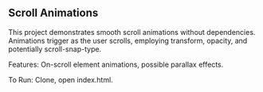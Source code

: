 ## Scroll Animations

This project demonstrates smooth scroll animations without dependencies. Animations trigger as the user scrolls, employing transform, opacity, and potentially scroll-snap-type.

Features: On-scroll element animations, possible parallax effects.

To Run: Clone, open index.html.
